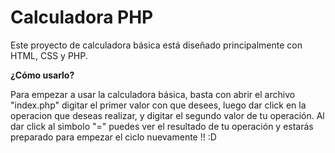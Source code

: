 # Calculadora PHP

Este proyecto de  calculadora básica está diseñado principalmente con HTML, CSS y PHP.

**¿Cómo usarlo?**

Para empezar a usar la calculadora básica, basta con abrir el archivo "index.php" digitar el primer valor con que desees, luego dar click en la operacion que deseas realizar, y digitar el segundo valor de tu operación. Al dar click al simbolo "=" puedes ver el resultado de tu operación y estarás preparado para empezar el ciclo nuevamente !! :D  


